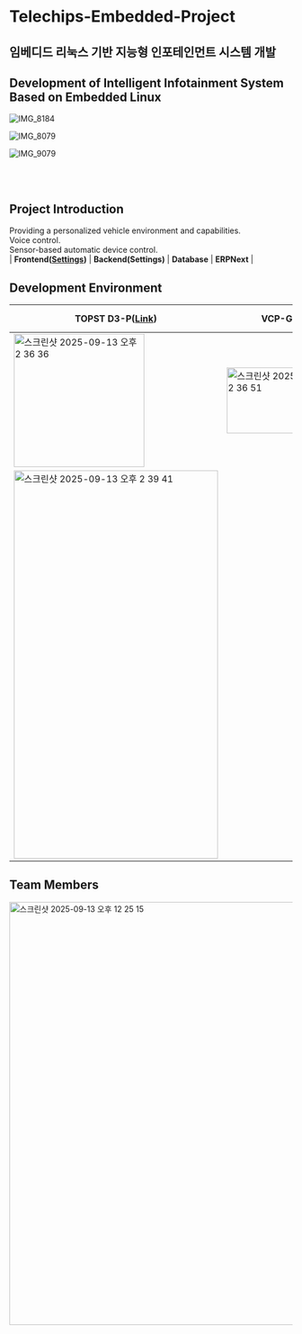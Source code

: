 # Telechips-Embedded-Project
## 임베디드 리눅스 기반 지능형 인포테인먼트 시스템 개발 
## Development of Intelligent Infotainment System Based on Embedded Linux
![IMG_8184](https://github.com/user-attachments/assets/a0cac6e6-90aa-4828-a15f-e47e497dfef1)


![IMG_8079](https://github.com/user-attachments/assets/047cd7fb-de7c-4774-bbc2-c43629698a51)


![IMG_9079](https://github.com/user-attachments/assets/c60a02a2-2be2-405b-a6db-3500d143e8b1)

<br><br>

## Project Introduction
Providing a personalized vehicle environment and capabilities. <br>
Voice control. <br>
Sensor-based automatic device control. <br>
| **Frontend([Settings](https://github.com/IrvineTechHub/Paysheet_Front))** | **Backend(Settings)** | **Database** | **ERPNext** |

## Development Environment

| **TOPST D3-P([Link](https://github.com/topst-development/Documentation/tree/main/Single%20Board%20Computer/P%20Model/D3-P))** | **VCP-G([Link](https://github.com/topst-development/Documentation/tree/main/Single%20Board%20Computer/G%20Model/VCP-G))** | **STM32 NUCLEO** |
| --- | --- | --- |
| <img width="232" height="237" alt="스크린샷 2025-09-13 오후 2 36 36" src="https://github.com/user-attachments/assets/2a1113cc-29ef-43f9-938d-463eca822fd1" /> | <img width="223" height="117" alt="스크린샷 2025-09-13 오후 2 36 51" src="https://github.com/user-attachments/assets/1a13f77c-7839-4377-af36-c711d0c475e4" />
 | <img width="363" height="690" alt="스크린샷 2025-09-13 오후 2 39 41" src="https://github.com/user-attachments/assets/cfa2cd08-b9a7-4b4c-9392-22f6e842a388" /> |



## Team Members
<img width="947" height="752" alt="스크린샷 2025-09-13 오후 12 25 15" src="https://github.com/user-attachments/assets/72a2d04a-2f56-4046-add1-9785589a757a" />
